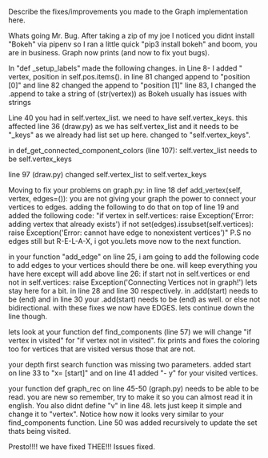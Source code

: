 
Describe the fixes/improvements you made to the Graph implementation here.

Whats going Mr. Bug.  After taking a zip of my joe I noticed you didnt install "Bokeh" via pipenv so I ran a little quick "pip3 install bokeh" and boom, you are in business.  Graph now prints (and now to fix yout bugs).

In "def _setup_labels" made the following changes.  in Line 8- I added " vertex, position in self.pos.items().  in line 81 changed append to "position [0]" and line 82 changed the append to "position [1]" line 83, I changed the .append to take a string of (str(vertex)) as Bokeh usually has issues with strings

Line 40 you had in self.vertex_list.  we need to have self.vertex_keys.  this affected line 36 (draw.py) as we has self.vertex_list and it needs to be "_keys" as we already had list set up here.  changed to "self.vertex_keys".

in  def_get_connected_component_colors (line 107): self.vertex_list needs to be self.vertex_keys

line 97 (draw.py) changed self.vertex_list to self.vertex_keys

Moving to fix your problems on graph.py:
in line 18 def add_vertex(self, vertex, edges=()):  you are not giving your graph the power to connect your vertices to edges. adding the following to do that on top of line 19 and added the following code: "if vertex in self.vertices:
            raise Exception('Error: adding vertex that already exists')
        if not set(edges).issubset(self.vertices):
            raise Exception('Error: cannot have edge to nonexistent vertices')"
P.S no edges still but R-E-L-A-X, i got you.lets move now to the next function.

in your function "add_edge" on line 25, i am going to add the following code to add edges to your vertices should there be one.  will keep everything you have here except will add above line 26: if start not in self.vertices or end not in self.vertices:
            raise Exception('Connecting Vertices not in graph!')
lets stay here for a bit.  in line 28 and line 30 respectively.  in .add(start) needs to be (end) and in line 30 your .add(start) needs to be (end) as well. or else not bidirectional. with these fixes we now have EDGES.  lets continue down the line though.


lets look at your function def find_components (line 57) we will change "if vertex in visited" for "if vertex not in visited".  fix prints and fixes the coloring too for vertices that are visited versus those that are not.

your depth first search function was missing two parameters.  added start on line 33 to "x= [start]" and on line 41 added "- y" for your visited vertices.

your function def graph_rec on line 45-50 (graph.py) needs to be able to be read.  you are new so remember, try to make it so you can almost read it in english.  You also didnt define "v" in line 48.  lets just keep it simple and change it to "vertex".  Notice how now it looks very similar to your find_components function.  Line 50 was added recursively to update the set thats being visited.

Presto!!!! we have fixed THEE!!!  Issues fixed.
